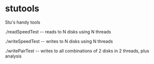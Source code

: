 # stutools
Stu's handy tools

./readSpeedTest  -- reads to N disks using N threads

./writeSpeedTest -- writes to N disks using N threads

./writePairTest  -- writes to all combinations of 2 disks in 2 threads, plus analysis

